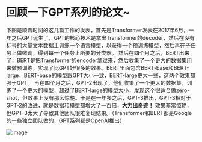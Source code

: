# 回顾一下**GPT**系列的论文~ 

下图是顺着时间的这几篇工作的发表，首先是Transformer发表在2017年6月，一年之后GPT诞生了，GPT的核心技术是拿出Transformer的decoder，然后在没有标号的大量文本数据上训练一个语言模型，以获得一个预训练模型，然后再在子任务上做微调，得到每一个任务上所要的分类器。
然后在四个月之后，BERT出来了，BERT是把Transformer的encoder拿过来，然后收集了一个更大的数据集用来做预训练，实现了比GPT好很多的效果。BERT里面包含BERT-base和BERT-large，BERT-base的模型跟GPT大小一致，BERT-large更大一些，这两个效果都强于GPT。
再在四个月之后，GPT-2出现了，他们收集了一个更大的数据集，训练了一个更大的模型，超过了BERT-large的模型大小，发现这个很适合做zero-shot，但效果上没有那么惊艳。于是在一年多之后，GPT-3推出，GPT-3相对于GPT-2的改进，就是数据和模型都增大了一百倍，**大力出奇迹！**
效果非常惊艳，但GPT-3太大了导致其他团队很难复现结果。（Transformer和BERT都是Google的一些独立团队做的，GPT系列都是OpenAI推出）


 ![image](https://github.com/zw510644628/zw510644628.github.io/assets/50043212/eb969152-8901-4dcb-acb7-4a9861cfb479)

